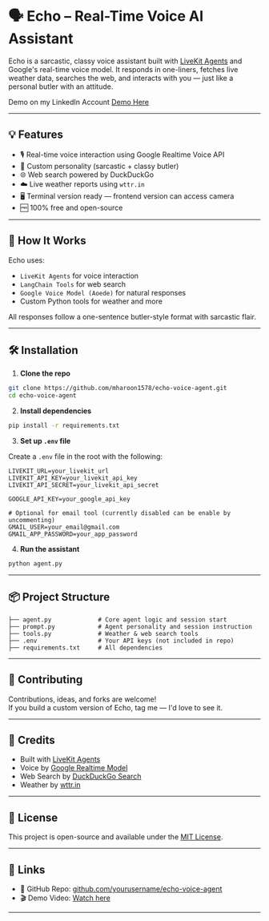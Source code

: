       
# 🗣️ Echo – Real-Time Voice AI Assistant

Echo is a sarcastic, classy voice assistant built with [LiveKit Agents](https://docs.livekit.io/agents/) and Google's real-time voice model. It responds in one-liners, fetches live weather data, searches the web, and interacts with you — just like a personal butler with an attitude.

Demo on my LinkedIn Account [Demo Here](https://www.linkedin.com/posts/muhammad-haroon-a097a9342_justbuiltthis-voiceai-aiprojects-activity-7353857414342877185-ibDm/) 

---

## 💡 Features

- 🎙️ Real-time voice interaction using Google Realtime Voice API
- 🧠 Custom personality (sarcastic + classy butler)
- 🌐 Web search powered by DuckDuckGo
- ☁️ Live weather reports using `wttr.in`
- 🖥️ Terminal version ready — frontend version can access camera
- 🆓 100% free and open-source

---

## 🚀 How It Works

Echo uses:

- `LiveKit Agents` for voice interaction
- `LangChain Tools` for web search
- `Google Voice Model (Aoede)` for natural responses
- Custom Python tools for weather and more

All responses follow a one-sentence butler-style format with sarcastic flair.

---

## 🛠️ Installation

1. **Clone the repo**

```bash
git clone https://github.com/mharoon1578/echo-voice-agent.git
cd echo-voice-agent
```

2. **Install dependencies**

```bash
pip install -r requirements.txt
```

3. **Set up `.env` file**

Create a `.env` file in the root with the following:

```env
LIVEKIT_URL=your_livekit_url
LIVEKIT_API_KEY=your_livekit_api_key
LIVEKIT_API_SECRET=your_livekit_api_secret

GOOGLE_API_KEY=your_google_api_key

# Optional for email tool (currently disabled can be enable by uncommenting)
GMAIL_USER=your_email@gmail.com
GMAIL_APP_PASSWORD=your_app_password
```

4. **Run the assistant**

```bash
python agent.py
```

---

## 📦 Project Structure

```
├── agent.py             # Core agent logic and session start
├── prompt.py            # Agent personality and session instruction
├── tools.py             # Weather & web search tools
├── .env                 # Your API keys (not included in repo)
├── requirements.txt     # All dependencies
```

---

## 🤝 Contributing

Contributions, ideas, and forks are welcome!  
If you build a custom version of Echo, tag me — I'd love to see it.

---

## 🧠 Credits

- Built with [LiveKit Agents](https://livekit.io/)
- Voice by [Google Realtime Model](https://developers.generativeai.google)
- Web Search by [DuckDuckGo Search](https://duckduckgo.com/)
- Weather by [wttr.in](https://wttr.in)

---

## 📜 License

This project is open-source and available under the [MIT License](LICENSE).

---

## 🔗 Links

- 🔗 GitHub Repo: [github.com/yourusername/echo-voice-agent](https://github.com/mharoon1578/echo-voice-agent)
- 🎬 Demo Video: [Watch here](#)

---
